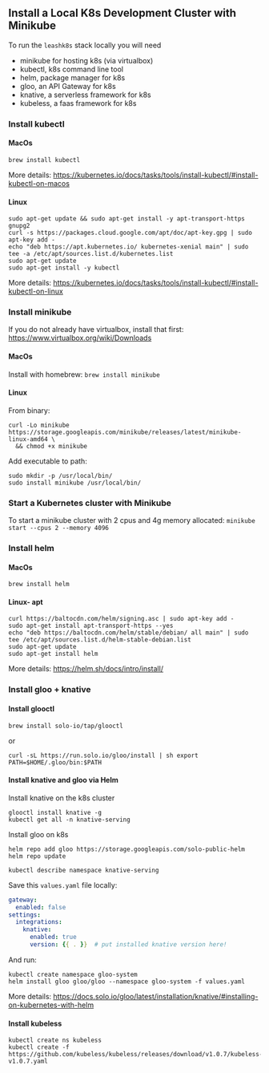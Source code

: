 ## Install a Local K8s Development Cluster with Minikube

To run the `leashk8s` stack locally you will need
 - minikube for hosting k8s (via virtualbox)
 - kubectl, k8s command line tool
 - helm, package manager for k8s
 - gloo, an API Gateway for k8s
 - knative, a serverless framework for k8s
 - kubeless, a faas framework for k8s


### Install kubectl

#### MacOs
`brew install kubectl`

More details:
https://kubernetes.io/docs/tasks/tools/install-kubectl/#install-kubectl-on-macos

#### Linux

```
sudo apt-get update && sudo apt-get install -y apt-transport-https gnupg2
curl -s https://packages.cloud.google.com/apt/doc/apt-key.gpg | sudo apt-key add -
echo "deb https://apt.kubernetes.io/ kubernetes-xenial main" | sudo tee -a /etc/apt/sources.list.d/kubernetes.list
sudo apt-get update
sudo apt-get install -y kubectl
```

More details:
https://kubernetes.io/docs/tasks/tools/install-kubectl/#install-kubectl-on-linux

### Install minikube

If you do not already have virtualbox, install that first:
https://www.virtualbox.org/wiki/Downloads

#### MacOs
Install with homebrew:
`brew install minikube`

#### Linux
From binary:
```
curl -Lo minikube https://storage.googleapis.com/minikube/releases/latest/minikube-linux-amd64 \
  && chmod +x minikube
```

Add executable to path:
```
sudo mkdir -p /usr/local/bin/
sudo install minikube /usr/local/bin/
```
### Start a Kubernetes cluster with Minikube
To start a minikube cluster with 2 cpus and 4g memory allocated:
`minikube start --cpus 2 --memory 4096`

### Install helm

#### MacOs
`brew install helm`

#### Linux- apt
```
curl https://baltocdn.com/helm/signing.asc | sudo apt-key add -
sudo apt-get install apt-transport-https --yes
echo "deb https://baltocdn.com/helm/stable/debian/ all main" | sudo tee /etc/apt/sources.list.d/helm-stable-debian.list
sudo apt-get update
sudo apt-get install helm
```

More details:
https://helm.sh/docs/intro/install/

### Install gloo + knative

#### Install glooctl
`brew install solo-io/tap/glooctl`

or

`curl -sL https://run.solo.io/gloo/install | sh
  export PATH=$HOME/.gloo/bin:$PATH`

#### Install knative and gloo via Helm

Install knative on the k8s cluster
```
glooctl install knative -g
kubectl get all -n knative-serving

```

Install gloo on k8s
```
helm repo add gloo https://storage.googleapis.com/solo-public-helm
helm repo update

kubectl describe namespace knative-serving
```

Save this `values.yaml` file locally:
```yaml
gateway:
  enabled: false
settings:
  integrations:
    knative:
      enabled: true
      version: {{ . }}  # put installed knative version here!
```

And run:
```
kubectl create namespace gloo-system
helm install gloo gloo/gloo --namespace gloo-system -f values.yaml
```

More details:
https://docs.solo.io/gloo/latest/installation/knative/#installing-on-kubernetes-with-helm

#### Install kubeless

```
kubectl create ns kubeless
kubectl create -f https://github.com/kubeless/kubeless/releases/download/v1.0.7/kubeless-v1.0.7.yaml
```
